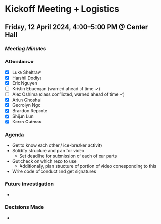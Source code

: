 # Kickoff Meeting + Logistics
## Friday, 12 April 2024, 4:00–5:00 PM @ Center Hall
### _Meeting Minutes_

### Attendance
- [x] Luke Sheltraw
- [x] Harshil Dodiya
- [x] Eric Nguyen
- [ ] Kristin Ebuengan (warned ahead of time ✓)
- [ ] Alex Oshima (class conflicted, warned ahead of time ✓)
- [x] Arjun Ghoshal
- [x] Georolyn Ngo
- [x] Brandon Reponte
- [x] Shijun Lun
- [x] Keren Gutman

### Agenda
- Get to know each other / ice-breaker activity
- Solidify structure and plan for video
  - Set deadline for submission of each of our parts
- Gut check on which repo to use
  - Additionally, plan structure of portion of video corresponding to this
- Write code of conduct and get signatures

### Future Investigation
- 

### Decisions Made
- 